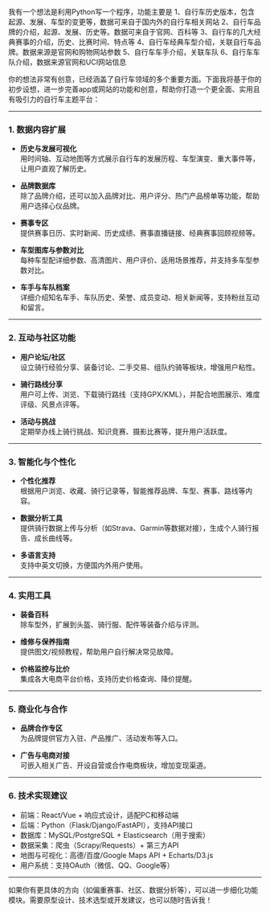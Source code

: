 我有一个想法是利用Python写一个程序，功能主要是
1、自行车历史版本，包含起源、发展、车型的变更等，数据可来自于国内外的自行车相关网站
2、自行车品牌的介绍，起源、发展、历史等。数据可来自于官网、百科等
3、自行车的几大经典赛事的介绍，历史、比赛时间、特点等
4、自行车经典车型介绍，关联自行车品牌。数据来源是官网和购物网站参数
5、自行车车手介绍，关联车队
6、自行车车队介绍，数据来源官网和UCI网站信息


你的想法非常有创意，已经涵盖了自行车领域的多个重要方面。下面我将基于你的初步设想，进一步完善app或网站的功能和创意，帮助你打造一个更全面、实用且有吸引力的自行车主题平台：

---

### 1. 数据内容扩展

- **历史与发展可视化**  
  用时间轴、互动地图等方式展示自行车的发展历程、车型演变、重大事件等，让用户直观了解历史。

- **品牌数据库**  
  除了品牌介绍，还可以加入品牌对比、用户评分、热门产品榜单等功能，帮助用户选择心仪品牌。

- **赛事专区**  
  提供赛事日历、实时新闻、历史成绩、赛事直播链接、经典赛事回顾视频等。

- **车型图库与参数对比**  
  每种车型配详细参数、高清图片、用户评价、适用场景推荐，并支持多车型参数对比。

- **车手与车队档案**  
  详细介绍知名车手、车队历史、荣誉、成员变动、相关新闻等，支持粉丝互动和留言。

---

### 2. 互动与社区功能

- **用户论坛/社区**  
  设立骑行经验分享、装备讨论、二手交易、组队约骑等板块，增强用户粘性。

- **骑行路线分享**  
  用户可上传、浏览、下载骑行路线（支持GPX/KML），并配合地图展示、难度评级、风景点评等。

- **活动与挑战**  
  定期举办线上骑行挑战、知识竞赛、摄影比赛等，提升用户活跃度。

---

### 3. 智能化与个性化

- **个性化推荐**  
  根据用户浏览、收藏、骑行记录等，智能推荐品牌、车型、赛事、路线等内容。

- **数据分析工具**  
  提供骑行数据上传与分析（如Strava、Garmin等数据对接），生成个人骑行报告、成长曲线等。

- **多语言支持**  
  支持中英文切换，方便国内外用户使用。

---

### 4. 实用工具

- **装备百科**  
  除车型外，扩展到头盔、骑行服、配件等装备介绍与评测。

- **维修与保养指南**  
  提供图文/视频教程，帮助用户自行解决常见故障。

- **价格监控与比价**  
  集成各大电商平台价格，支持历史价格查询、降价提醒。

---

### 5. 商业化与合作

- **品牌合作专区**  
  为品牌提供官方入驻、产品推广、活动发布等入口。

- **广告与电商对接**  
  可嵌入相关广告、开设自营或合作电商板块，增加变现渠道。

---

### 6. 技术实现建议

- 前端：React/Vue + 响应式设计，适配PC和移动端
- 后端：Python（Flask/Django/FastAPI），支持API接口
- 数据库：MySQL/PostgreSQL + Elasticsearch（用于搜索）
- 数据采集：爬虫（Scrapy/Requests）+ 第三方API
- 地图与可视化：高德/百度/Google Maps API + Echarts/D3.js
- 用户系统：支持OAuth（微信、QQ、Google等）

---

如果你有更具体的方向（如偏重赛事、社区、数据分析等），可以进一步细化功能模块。需要原型设计、技术选型或开发建议，也可以随时告诉我！
